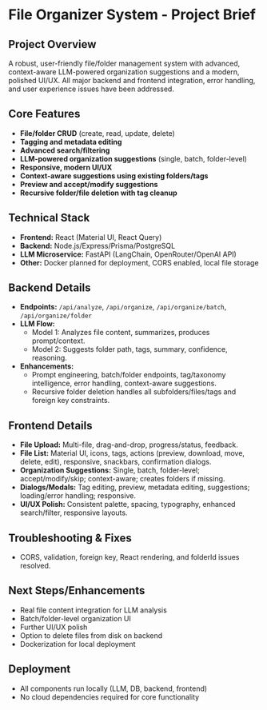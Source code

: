 # File Organizer System - Project Brief

## Project Overview
A robust, user-friendly file/folder management system with advanced, context-aware LLM-powered organization suggestions and a modern, polished UI/UX. All major backend and frontend integration, error handling, and user experience issues have been addressed.

## Core Features
- **File/folder CRUD** (create, read, update, delete)
- **Tagging and metadata editing**
- **Advanced search/filtering**
- **LLM-powered organization suggestions** (single, batch, folder-level)
- **Responsive, modern UI/UX**
- **Context-aware suggestions using existing folders/tags**
- **Preview and accept/modify suggestions**
- **Recursive folder/file deletion with tag cleanup**

## Technical Stack
- **Frontend:** React (Material UI, React Query)
- **Backend:** Node.js/Express/Prisma/PostgreSQL
- **LLM Microservice:** FastAPI (LangChain, OpenRouter/OpenAI API)
- **Other:** Docker planned for deployment, CORS enabled, local file storage

## Backend Details
- **Endpoints:** `/api/analyze`, `/api/organize`, `/api/organize/batch`, `/api/organize/folder`
- **LLM Flow:**
  - Model 1: Analyzes file content, summarizes, produces prompt/context.
  - Model 2: Suggests folder path, tags, summary, confidence, reasoning.
- **Enhancements:**
  - Prompt engineering, batch/folder endpoints, tag/taxonomy intelligence, error handling, context-aware suggestions.
  - Recursive folder deletion handles all subfolders/files/tags and foreign key constraints.

## Frontend Details
- **File Upload:** Multi-file, drag-and-drop, progress/status, feedback.
- **File List:** Material UI, icons, tags, actions (preview, download, move, delete, edit), responsive, snackbars, confirmation dialogs.
- **Organization Suggestions:** Single, batch, folder-level; accept/modify/skip; context-aware; creates folders if missing.
- **Dialogs/Modals:** Tag editing, preview, metadata editing, suggestions; loading/error handling; responsive.
- **UI/UX Polish:** Consistent palette, spacing, typography, enhanced search/filter, responsive layouts.

## Troubleshooting & Fixes
- CORS, validation, foreign key, React rendering, and folderId issues resolved.

## Next Steps/Enhancements
- Real file content integration for LLM analysis
- Batch/folder-level organization UI
- Further UI/UX polish
- Option to delete files from disk on backend
- Dockerization for local deployment

## Deployment
- All components run locally (LLM, DB, backend, frontend)
- No cloud dependencies required for core functionality